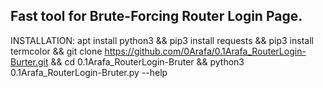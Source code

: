 Fast tool for Brute-Forcing Router Login Page.
------------------------------------------
INSTALLATION:
apt install python3 && pip3 install requests && pip3 install termcolor && git clone https://github.com/0Arafa/0.1Arafa_RouterLogin-Burter.git && cd 0.1Arafa_RouterLogin-Bruter && python3 0.1Arafa_RouterLogin-Bruter.py --help
